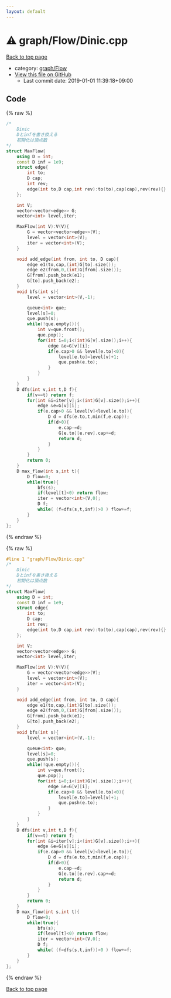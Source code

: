 ```yaml
---
layout: default
---
```


<!-- mathjax config similar to math.stackexchange -->
<script type="text/javascript" async
  src="https://cdnjs.cloudflare.com/ajax/libs/mathjax/2.7.5/MathJax.js?config=TeX-MML-AM_CHTML">
</script>
<script type="text/x-mathjax-config">
  MathJax.Hub.Config({
    TeX: { equationNumbers: { autoNumber: "AMS" }},
    tex2jax: {
      inlineMath: [ ['$','$'] ],
      processEscapes: true
    },
    "HTML-CSS": { matchFontHeight: false },
    displayAlign: "left",
    displayIndent: "2em"
  });
</script>

<script type="text/javascript" src="https://cdnjs.cloudflare.com/ajax/libs/jquery/3.4.1/jquery.min.js"></script>
<script src="https://cdn.jsdelivr.net/npm/jquery-balloon-js@1.1.2/jquery.balloon.min.js" integrity="sha256-ZEYs9VrgAeNuPvs15E39OsyOJaIkXEEt10fzxJ20+2I=" crossorigin="anonymous"></script>
<script type="text/javascript" src="../../../assets/js/copy-button.js"></script>
<link rel="stylesheet" href="../../../assets/css/copy-button.css" />


# :warning: graph/Flow/Dinic.cpp

<a href="../../../index.html">Back to top page</a>

* category: <a href="../../../index.html#c1b32428735d2269ee124b3a330cfcaa">graph/Flow</a>
* <a href="{{ site.github.repository_url }}/blob/master/graph/Flow/Dinic.cpp">View this file on GitHub</a>
    - Last commit date: 2019-01-01 11:39:18+09:00




## Code

<a id="unbundled"></a>
{% raw %}
```cpp
/*
	Dinic
	Dとinfを書き換える
	初期化は頂点数
*/
struct MaxFlow{
	using D = int;
	const D inf = 1e9;
	struct edge{
		int to;
		D cap;
		int rev;
		edge(int to,D cap,int rev):to(to),cap(cap),rev(rev){}
	};

	int V;
	vector<vector<edge>> G;
	vector<int> level,iter;

	MaxFlow(int V):V(V){
		G = vector<vector<edge>>(V);
		level = vector<int>(V);
		iter = vector<int>(V);
	}

	void add_edge(int from, int to, D cap){
		edge e1(to,cap,(int)G[to].size());
		edge e2(from,0,(int)G[from].size());
		G[from].push_back(e1);
		G[to].push_back(e2);
	}
	void bfs(int s){
		level = vector<int>(V,-1);

		queue<int> que;
		level[s]=0;
		que.push(s);
		while(!que.empty()){
			int v=que.front();
			que.pop();
			for(int i=0;i<(int)G[v].size();i++){
				edge &e=G[v][i];
				if(e.cap>0 && level[e.to]<0){
					level[e.to]=level[v]+1;
					que.push(e.to);
				}
			}
		}
	}
	D dfs(int v,int t,D f){
		if(v==t) return f;
		for(int &i=iter[v];i<(int)G[v].size();i++){
			edge &e=G[v][i];
			if(e.cap>0 && level[v]<level[e.to]){
				D d = dfs(e.to,t,min(f,e.cap));
				if(d>0){
					e.cap-=d;
					G[e.to][e.rev].cap+=d;
					return d;
				}
			}
		}
		return 0;
	}
	D max_flow(int s,int t){
		D flow=0;
		while(true){
			bfs(s);
			if(level[t]<0) return flow;
			iter = vector<int>(V,0);
			D f;
			while( (f=dfs(s,t,inf))>0 ) flow+=f;
		}
	}
};

```
{% endraw %}

<a id="bundled"></a>
{% raw %}
```cpp
#line 1 "graph/Flow/Dinic.cpp"
/*
	Dinic
	Dとinfを書き換える
	初期化は頂点数
*/
struct MaxFlow{
	using D = int;
	const D inf = 1e9;
	struct edge{
		int to;
		D cap;
		int rev;
		edge(int to,D cap,int rev):to(to),cap(cap),rev(rev){}
	};

	int V;
	vector<vector<edge>> G;
	vector<int> level,iter;

	MaxFlow(int V):V(V){
		G = vector<vector<edge>>(V);
		level = vector<int>(V);
		iter = vector<int>(V);
	}

	void add_edge(int from, int to, D cap){
		edge e1(to,cap,(int)G[to].size());
		edge e2(from,0,(int)G[from].size());
		G[from].push_back(e1);
		G[to].push_back(e2);
	}
	void bfs(int s){
		level = vector<int>(V,-1);

		queue<int> que;
		level[s]=0;
		que.push(s);
		while(!que.empty()){
			int v=que.front();
			que.pop();
			for(int i=0;i<(int)G[v].size();i++){
				edge &e=G[v][i];
				if(e.cap>0 && level[e.to]<0){
					level[e.to]=level[v]+1;
					que.push(e.to);
				}
			}
		}
	}
	D dfs(int v,int t,D f){
		if(v==t) return f;
		for(int &i=iter[v];i<(int)G[v].size();i++){
			edge &e=G[v][i];
			if(e.cap>0 && level[v]<level[e.to]){
				D d = dfs(e.to,t,min(f,e.cap));
				if(d>0){
					e.cap-=d;
					G[e.to][e.rev].cap+=d;
					return d;
				}
			}
		}
		return 0;
	}
	D max_flow(int s,int t){
		D flow=0;
		while(true){
			bfs(s);
			if(level[t]<0) return flow;
			iter = vector<int>(V,0);
			D f;
			while( (f=dfs(s,t,inf))>0 ) flow+=f;
		}
	}
};

```
{% endraw %}

<a href="../../../index.html">Back to top page</a>

